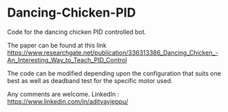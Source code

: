 # Dancing-Chicken-PID
Code for the dancing chicken PID controlled bot.

The paper can be found at this link https://www.researchgate.net/publication/336313386_Dancing_Chicken_-An_Interesting_Way_to_Teach_PID_Control


The code can be modified depending upon the configuration that suits one best as well as deadband test for the specific motor used.

Any comments are welcome.
LinkedIn : https://www.linkedin.com/in/adityayjeppu/
